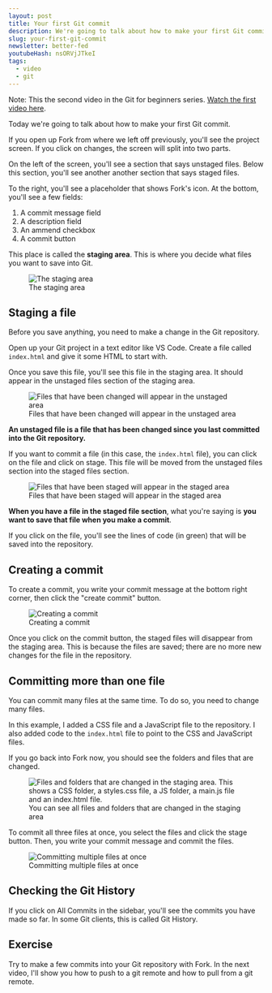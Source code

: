 ```yaml
---
layout: post
title: Your first Git commit
description: We're going to talk about how to make your first Git commit.
slug: your-first-git-commit
newsletter: better-fed
youtubeHash: nsORVjJTkeI
tags:
  - video
  - git
---
```


Note: This the second video in the Git for beginners series. [Watch the first video here][1].

Today we're going to talk about how to make your first Git commit.

<!-- more -->

If you open up Fork from where we left off previously, you'll see the project screen. If you click on changes, the screen will split into two parts.

On the left of the screen, you'll see a section that says unstaged files. Below this section, you'll see another another section that says staged files.

To the right, you'll see a placeholder that shows Fork's icon. At the bottom, you'll see a few fields:

1. A commit message field
2. A description field
3. An ammend checkbox
4. A commit button

This place is called the **staging area**. This is where you decide what files you want to save into Git.

<figure><img src="/images/2018/your-first-commit/staging-area.png" alt="The staging area">
  <figcaption aria-hidden>The staging area</figcaption>
</figure>

## Staging a file

Before you save anything, you need to make a change in the Git repository.

Open up your Git project in a text editor like VS Code. Create a file called `index.html` and give it some HTML to start with.

Once you save this file, you'll see this file in the staging area. It should appear in the unstaged files section of the staging area.

<figure><img src="/images/2018/your-first-commit/unstaged-file.png" alt="Files that have been changed will appear in the unstaged area">
  <figcaption aria-hidden>Files that have been changed will appear in the unstaged area</figcaption>
</figure>

**An unstaged file is a file that has been changed since you last committed into the Git repository.**

If you want to commit a file (in this case, the `index.html` file), you can click on the file and click on stage. This file will be moved from the unstaged files section into the staged files section.

<figure><img src="/images/2018/your-first-commit/staged-file.png" alt="Files that have been staged will appear in the staged area">
  <figcaption aria-hidden>Files that have been staged will appear in the staged area</figcaption>
</figure>

**When you have a file in the staged file section**, what you're saying is **you want to save that file when you make a commit**.

If you click on the file, you'll see the lines of code (in green) that will be saved into the repository.

## Creating a commit

To create a commit, you write your commit message at the bottom right corner, then click the "create commit" button.

<figure><img src="/images/2018/your-first-commit/creating-a-commit.png" alt="Creating a commit">
  <figcaption aria-hidden>Creating a commit</figcaption>
</figure>

Once you click on the commit button, the staged files will disappear from the staging area. This is because the files are saved; there are no more new changes for the file in the repository.

## Committing more than one file

You can commit many files at the same time. To do so, you need to change many files.

In this example, I added a CSS file and a JavaScript file to the repository. I also added code to the `index.html` file to point to the CSS and JavaScript files.

If you go back into Fork now, you should see the folders and files that are changed.

<figure><img src="/images/2018/your-first-commit/staging-area-multiple.png" alt="Files and folders that are changed in the staging area. This shows a CSS folder, a styles.css file, a JS folder, a main.js file and an index.html file. ">
  <figcaption>You can see all files and folders that are changed in the staging area</figcaption>
</figure>

To commit all three files at once, you select the files and click the stage button. Then, you write your commit message and commit the files.

<figure><img src="/images/2018/your-first-commit/commit-multi.png" alt="Committing multiple files at once">
  <figcaption aria-hidden>Committing multiple files at once</figcaption>
</figure>

## Checking the Git History

If you click on All Commits in the sidebar, you'll see the commits you have made so far. In some Git clients, this is called Git History.

## Exercise

Try to make a few commits into your Git repository with Fork. In the next video, I'll show you how to push to a git remote and how to pull from a git remote.

[1]:	/blog/setting-up-git
